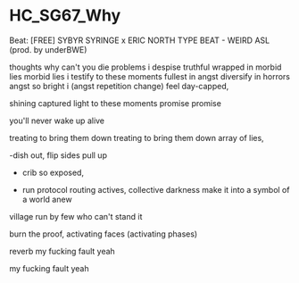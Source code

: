 # HC_SG67_Why

Beat:
[FREE] SYBYR  SYRINGE x ERIC NORTH TYPE BEAT - WEIRD ASL  (prod. by underBWE)

thoughts
why can't you die
problems i despise
truthful wrapped 
in morbid lies
morbid lies i 
testify to these moments
fullest in angst 
diversify in horrors
angst so bright i (angst repetition change)
feel day-capped, 

shining 
captured light to these moments
promise promise

you'll never wake up alive

treating to bring them
down
treating to bring them
down
array of lies, 

-dish out, flip sides
pull up 
- crib so exposed, 

 - run protocol routing actives, 
collective darkness
make it into a symbol of a world anew

village run by few who can't stand it

burn the proof, activating faces (activating phases)

reverb
my fucking
fault yeah

my fucking
fault yeah





